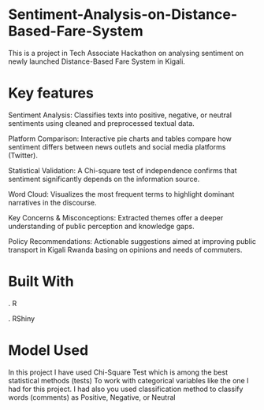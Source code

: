 # Sentiment-Analysis-on-Distance-Based-Fare-System
This is a project in Tech Associate Hackathon on analysing sentiment on newly launched Distance-Based Fare System in Kigali. 
# Key features
Sentiment Analysis: Classifies texts into positive, negative, or neutral sentiments using cleaned and preprocessed textual data.

Platform Comparison: Interactive pie charts and tables compare how sentiment differs between news outlets and social media platforms (Twitter).

Statistical Validation: A Chi-square test of independence confirms that sentiment significantly depends on the information source.

Word Cloud: Visualizes the most frequent terms to highlight dominant narratives in the discourse.

Key Concerns & Misconceptions: Extracted themes offer a deeper understanding of public perception and knowledge gaps.

Policy Recommendations: Actionable suggestions aimed at improving public transport in Kigali Rwanda basing on opinions and needs of commuters.
# Built With
. R

. RShiny
# Model Used
In this project I have used Chi-Square Test which is among the best statistical methods (tests) To work with categorical variables like the one I had for this project. I had also you used classification method to classify words (comments) as Positive, Negative, or Neutral


